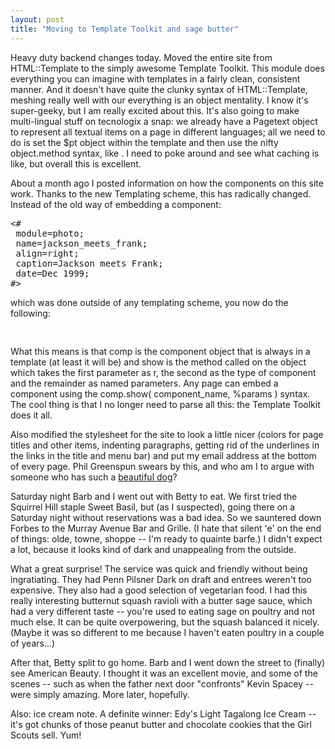 ```yaml
---
layout: post
title: "Moving to Template Toolkit and sage butter"
---
```




Heavy duty backend changes today. Moved the entire site from HTML::Template to the simply awesome Template Toolkit. This module does everything you can imagine with templates in a fairly clean, consistent manner. And it doesn't have quite the clunky syntax of HTML::Template, meshing really well with our everything is an object mentality. I know it's super-geeky, but I am really excited about this. It's also going to make multi-lingual stuff on tecnologix a snap: we already have a Pagetext object to represent all textual items on a page in different languages; all we need to do is set the $pt object within the template and then use the nifty object.method syntax, like . I need to poke around and see what caching is like, but overall this is excellent.

<p>About a month ago I posted information on how the components on this site work. Thanks to the new Templating scheme, this has radically changed. Instead of the old way of embedding a component:</p>

<pre><#
 module=photo;
 name=jackson_meets_frank;
 align=right;
 caption=Jackson meets Frank;
 date=Dec 1999;
#>
</pre>

<p>which was done outside of any templating scheme, you now do the following:</p>

<pre>

</pre>

<p>What this means is that comp is the component object that is always in a template (at least it will be) and show is the method called on the object which takes the first parameter as r, the second as the type of component and the remainder as named parameters. Any page can embed a component using the comp.show( component_name, %params ) syntax. The cool thing is that I no longer need to parse all this: the Template Toolkit does it all.</p>

<p>Also modified the stylesheet for the site to look a little nicer (colors for page titles and other items, indenting paragraphs, getting rid of the underlines in the links in the title and menu bar) and put my email address at the bottom of every page. Phil Greenspun swears by this, and who am I to argue with someone who has such a <a href="http://photo.net/photo/alex.html">beautiful dog</a>?</p>

<p>Saturday night Barb and I went out with Betty to eat. We first tried the Squirrel Hill staple Sweet Basil, but (as I suspected), going there on a Saturday night without reservations was a bad idea. So we sauntered down Forbes to the Murray Avenue Bar and Grille. (I hate that silent 'e' on the end of things: olde, towne, shoppe -- I'm ready to quainte barfe.) I didn't expect a lot, because it looks kind of dark and unappealing from the outside.</p>

<p>What a great surprise! The service was quick and friendly without being ingratiating. They had Penn Pilsner Dark on draft and entrees weren't too expensive. They also had a good selection of vegetarian food. I had this really interesting butternut squash ravioli with a butter sage sauce, which had a very different taste -- you're used to eating sage on poultry and not much else. It can be quite overpowering, but the squash balanced it nicely. (Maybe it was so different to me because I haven't eaten poultry in a couple of years...)</p>

<p>After that, Betty split to go home. Barb and I went down the street to (finally) see American Beauty. I thought it was an excellent movie, and some of the scenes -- such as when the father next door "confronts" Kevin Spacey -- were simply amazing. More later, hopefully.</p>

<p>Also: ice cream note. A definite winner: Edy's Light Tagalong Ice Cream -- it's got chunks of those peanut butter and chocolate cookies that the Girl Scouts sell. Yum!</p>


